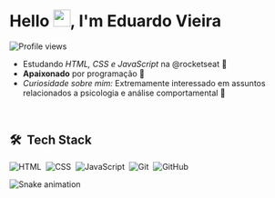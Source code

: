 <h1 align="left">Hello <img src="https://raw.githubusercontent.com/kaueMarques/kaueMarques/master/hi.gif" height="30px">, I'm Eduardo Vieira</h1>
<p align="left"> <img src="https://komarev.com/ghpvc/?username=EduVieira131&color=blueviolet" alt="Profile views" /> </p>

- Estudando *HTML, CSS e JavaScript* na @rocketseat 📖
- **Apaixonado** por programação 💜
- *Curiosidade sobre mim:* Extremamente interessado em assuntos relacionados a psicologia e análise comportamental 🧠

<br>

## 🛠 &nbsp;Tech Stack

![HTML](https://img.shields.io/badge/-HTML-05122A?style=flat&logo=HTML5&logoColor=blueviolet)&nbsp;
![CSS](https://img.shields.io/badge/-CSS-05122A?style=flat&logo=CSS3&logoColor=blueviolet)&nbsp;
![JavaScript](https://img.shields.io/badge/-JavaScript-05122A?style=flat&logo=javascript&logoColor=blueviolet)&nbsp;
![Git](https://img.shields.io/badge/-Git-05122A?style=flat&logo=git&logoColor=blueviolet)&nbsp;
![GitHub](https://img.shields.io/badge/-GitHub-05122A?style=flat&logo=github&logoColor=blueviolet)&nbsp;

![Snake animation](https://github.com/EduVieira131/EduVieira131/blob/output/github-contribution-grid-snake.svg)
